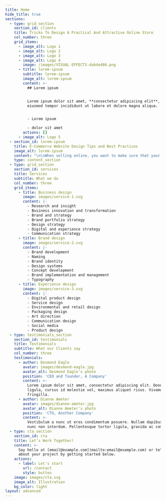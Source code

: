 ```yaml
---
title: Home
hide_title: true
sections:
  - type: grid_section
    section_id: clients
    title: Tricks To Design A Practical And Attractive Online Store
    col_number: three
    grid_items:
      - image_alt: Logo 1
      - image_alt: Logo 2
      - image_alt: Logo 3
      - image_alt: Logo 4
        image: /images/VISUAL EFFECTS-dabde486.png
      - title: lorem-ipsum
        subtitle: lorem-ipsum
        image_alt: lorem-ipsum
        content: >-
          ## Lorem ipsum


          Lorem ipsum dolor sit amet, **consectetur adipiscing elit**, sed do
          eiusmod tempor incididunt ut labore et dolore magna aliqua.


          - Lorem ipsum

          - dolor sit amet
        actions: []
      - image_alt: Logo 5
  - section_id: lorem-ipsum
    title: E-Commerce Website Design Tips and Best Practices
    image_alt: lorem-ipsum
    content: "\n\nWhen selling online, you want to make sure that your website\nreflects your personality and what you do.\_However, it's your chance to\nimpress your customers, and if you do it right, you can make a lasting\nimpact.\_\n\nThat's why\_*designing a\_practical and\nattractive\_online store is*\_one of the most important things you\nneed to do right\_when starting an online business.\_There are many\nother business tips and tricks that you can easily get help from.\n\nThese days, customers are more careful than ever to choose\nthe brands they want to buy from.\_Since there are unlimited options and\nmany brands and online stores that offer products and services to their\ncustomers, any harassment, interference and negative user experience can\nnegatively affect their decision making enough.\n\nWhether it's serving a chic restaurant or Apple's latest\nproduct, people seem to like things that are beautifully designed.\_The\nsame is true of websites, especially\_e-commerce.\_As a result, if you\ndo not [organic website traffic and real visitors](https://www.targetedwebtraffic.com/what-does-it-mean-to-buy-organic-website-traffic/) provide the best website design to your\nvisitors and do not package your products well, you will surely fail.\n\nFunctional\_and attractive\_online store design has\_always\nplayed a key role in a successful online sales and marketing strategy.\_The\nreason for this is that beautiful design and a great color palette can increase\nthe perceived value of your products.\_But why\_design a\_practical\nand attractive\_online store\_can increase the conversion rate of users\nto your site customers?\_The answer to this question is given in detail in\nthis article.\n\n\_\n\nTable of Contents\n\nImproves the level of entertainment and customer\nattraction on the website\n\nIt is important to keep customers on the website while they\nare doing something, especially if they want to make a purchase from\nyou.\_You need to know that when a customer enters your store website, they\nresearch, compare products, and then decide whether to buy or not.\n\nIf they encounter any negative user experience in this way,\nthe connection and entertainment of the user with the website will be cut\noff.\_\n\nTherefore, your store website should be designed to\nanticipate the movement and work that the customer wants to do in the next step\nand make this process simple and fast for them.\_In this way, you drive\nmore customers to buy on your website.\n\n## Make Sure Your Customers&#xA;Stay On Your Website\n\nDesigning a functional, attractive and beautiful online\nstore is about making the user feel attractive and functional on the\nsite.\_For example, when you use a website that seems to know exactly what\nyou want to see and achieve, it creates a great user experience and therefore\nyou are more eager to stay on that site.\n\nThis is a great and powerful competitive advantage that will\nhelp you beat your competitors and therefore customers will want to pay more on\nyour website.\n\n## Reduce Customer Traffic To&#xA;Your Website\n\nIf a website has a high customer turnover rate, there may be\na variety of reasons why their customers leave early.\_First of all, this\ncan be an accidental click that cannot be stopped.\_\n\nOther reasons could be that the web page is not working\nproperly, the page loading speed is slow,\_there is a\_404 error, or\nthe layout of the website does not match the tools that customers are using, so\nthe customer is leaving quickly.\_\n\nIf these problems exist, the web page in question will not\nbe able to deliver what the customer wants and achieve its business goal.\n\nIn designing a practical, attractive, and identity-based\nonline store, not only is there no error, but it matches any tool the customer\nuses.\_This way, customers can easily search the page and get the\ninformation they want.\n\n## Improved website\_SEO and&#xA;Drive website Traffic to Your site\n\nJust like your business, Google's search engine wants to\ngive people the best experience possible.\_They provide users with the best\nand most relevant answers possible.\_Google's algorithms look for signals\nand indications as to whether a website is consistent with the user search term\nand whether it can provide a great user experience.\n\nA practical and attractive online store design can\ninclude\_online store\_SEO\_factors\_based on which Google\ndecides what ranking to consider for that website.\_The placement of\nkeywords along the web page is also very important.\_\n\nGoogle reviews and evaluates the features of the website in\nquestion, including\_internal\_linking, signals that indicate there is\na good search on the\_website, as well as user behavioral signals such as\nwebsite clicks and personalized options, and so on.\n\nResult\n\nBuilding and designing a website is a very difficult and\nchallenging task but building and designing a practical and attractive online\nstore also has its own challenges and difficulties.\_Therefore, it is\nbetter to leave this task to a professional institute of web design.\_\n\nRasht Us tad Web Design Company is at the service of\ncustomers in this field and can\_provide\_store\_site design\_with\nfull facilities and in accordance with international standards for its dear\ncustomers.\n\nOur services in webmaster for website design province are\nas follows:\n\n## ·\_\_\_\_\_\_\_&#xA;Website Design Tactics with&#xA;Identity to Communicate with Visitors\n\nThank you for being with the\_*webmaster website*\_until\nthe end of the article.\_We hope you enjoy reading this article.\_Also,\nthe items and tips in this article are related to 4 tricks for designing a\npractical and attractive online store;\_It is informative, attractive,\nuseful and practical for you.\_\n\nYou can feel free to study Related Articles more about\_digital\nmarketing,\_Internet advertising,\_content production\_,\_content\nmarketing\_, web design and other related content to link articles below\nprovide is taken, visit here: <https://groups.google.com/g/targeted-visitors/c/dEbl4s5SQqc>\n\n\_\n"
    type: content_section
  - type: grid_section
    section_id: services
    title: Services
    subtitle: What we do
    col_number: three
    grid_items:
      - title: Business design
        image: images/service-1.svg
        content: |-
          - Research and insight
          - Business innovation and transformation
          - Brand and strategy
          - Brand portfolio strategy
          - Design strategy
          - Digital and experience strategy
          - Communication strategy
      - title: Brand design
        image: images/service-2.svg
        content: |-
          - Brand development
          - Naming
          - Brand identity
          - Design systems
          - Concept development
          - Brand implementation and management
          - Typography
      - title: Experience design
        image: images/service-3.svg
        content: |-
          - Digital product design
          - Service design
          - Environmental and retail design
          - Packaging design
          - Art direction
          - Communication design
          - Social media
          - Product design
  - type: testimonials_section
    section_id: testimonials
    title: Testimonials
    subtitle: What our Clients say
    col_number: three
    testimonials:
      - author: Desmond Eagle
        avatar: images/desmond-eagle.jpg
        avatar_alt: Desmond Eagle's photo
        position: 'CEO and founder, A Company'
        content: >-
          Lorem ipsum dolor sit amet, consectetur adipiscing elit. Donec nisl
          ligula, cursus id molestie vel, maximus aliquet risus. Vivamus in nibh
          fringilla.
      - author: Dianne Ameter
        avatar: images/dianne-ameter.jpg
        avatar_alt: Dianne Ameter's photo
        position: 'CTO, Another Company'
        content: >-
          Vestibulum a nunc ut eros condimentum posuere. Nullam dapibus quis
          nunc non interdum. Pellentesque tortor ligula, gravida ac commodo eu.
  - type: cta_section
    section_id: cta
    title: Let’s Work Together!
    content: >-
      Say hello at [email@example.com](mailto:email@example.com) or tell us more
      about your project by getting started below.
    actions:
      - label: Let's start
        url: /contact
        style: button
    image: images/cta.svg
    image_alt: Illustration
    bg_color: light
layout: advanced
---
```

